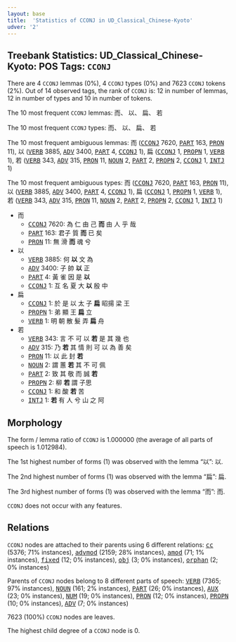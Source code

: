 ```yaml
---
layout: base
title:  'Statistics of CCONJ in UD_Classical_Chinese-Kyoto'
udver: '2'
---
```


## Treebank Statistics: UD_Classical_Chinese-Kyoto: POS Tags: `CCONJ`

There are 4 `CCONJ` lemmas (0%), 4 `CCONJ` types (0%) and 7623 `CCONJ` tokens (2%).
Out of 14 observed tags, the rank of `CCONJ` is: 12 in number of lemmas, 12 in number of types and 10 in number of tokens.

The 10 most frequent `CCONJ` lemmas: 而、 以、 扁、 若

The 10 most frequent `CCONJ` types:  而、 以、 扁、 若

The 10 most frequent ambiguous lemmas: 而 (<tt><a href="lzh_kyoto-pos-CCONJ.html">CCONJ</a></tt> 7620, <tt><a href="lzh_kyoto-pos-PART.html">PART</a></tt> 163, <tt><a href="lzh_kyoto-pos-PRON.html">PRON</a></tt> 11), 以 (<tt><a href="lzh_kyoto-pos-VERB.html">VERB</a></tt> 3885, <tt><a href="lzh_kyoto-pos-ADV.html">ADV</a></tt> 3400, <tt><a href="lzh_kyoto-pos-PART.html">PART</a></tt> 4, <tt><a href="lzh_kyoto-pos-CCONJ.html">CCONJ</a></tt> 1), 扁 (<tt><a href="lzh_kyoto-pos-CCONJ.html">CCONJ</a></tt> 1, <tt><a href="lzh_kyoto-pos-PROPN.html">PROPN</a></tt> 1, <tt><a href="lzh_kyoto-pos-VERB.html">VERB</a></tt> 1), 若 (<tt><a href="lzh_kyoto-pos-VERB.html">VERB</a></tt> 343, <tt><a href="lzh_kyoto-pos-ADV.html">ADV</a></tt> 315, <tt><a href="lzh_kyoto-pos-PRON.html">PRON</a></tt> 11, <tt><a href="lzh_kyoto-pos-NOUN.html">NOUN</a></tt> 2, <tt><a href="lzh_kyoto-pos-PART.html">PART</a></tt> 2, <tt><a href="lzh_kyoto-pos-PROPN.html">PROPN</a></tt> 2, <tt><a href="lzh_kyoto-pos-CCONJ.html">CCONJ</a></tt> 1, <tt><a href="lzh_kyoto-pos-INTJ.html">INTJ</a></tt> 1)

The 10 most frequent ambiguous types:  而 (<tt><a href="lzh_kyoto-pos-CCONJ.html">CCONJ</a></tt> 7620, <tt><a href="lzh_kyoto-pos-PART.html">PART</a></tt> 163, <tt><a href="lzh_kyoto-pos-PRON.html">PRON</a></tt> 11), 以 (<tt><a href="lzh_kyoto-pos-VERB.html">VERB</a></tt> 3885, <tt><a href="lzh_kyoto-pos-ADV.html">ADV</a></tt> 3400, <tt><a href="lzh_kyoto-pos-PART.html">PART</a></tt> 4, <tt><a href="lzh_kyoto-pos-CCONJ.html">CCONJ</a></tt> 1), 扁 (<tt><a href="lzh_kyoto-pos-CCONJ.html">CCONJ</a></tt> 1, <tt><a href="lzh_kyoto-pos-PROPN.html">PROPN</a></tt> 1, <tt><a href="lzh_kyoto-pos-VERB.html">VERB</a></tt> 1), 若 (<tt><a href="lzh_kyoto-pos-VERB.html">VERB</a></tt> 343, <tt><a href="lzh_kyoto-pos-ADV.html">ADV</a></tt> 315, <tt><a href="lzh_kyoto-pos-PRON.html">PRON</a></tt> 11, <tt><a href="lzh_kyoto-pos-NOUN.html">NOUN</a></tt> 2, <tt><a href="lzh_kyoto-pos-PART.html">PART</a></tt> 2, <tt><a href="lzh_kyoto-pos-PROPN.html">PROPN</a></tt> 2, <tt><a href="lzh_kyoto-pos-CCONJ.html">CCONJ</a></tt> 1, <tt><a href="lzh_kyoto-pos-INTJ.html">INTJ</a></tt> 1)


* 而
  * <tt><a href="lzh_kyoto-pos-CCONJ.html">CCONJ</a></tt> 7620: 為 仁 由 己 <b>而</b> 由 人 乎 哉
  * <tt><a href="lzh_kyoto-pos-PART.html">PART</a></tt> 163: 君子 質 <b>而</b> 已 矣
  * <tt><a href="lzh_kyoto-pos-PRON.html">PRON</a></tt> 11: 無 滑 <b>而</b> 魂 兮
* 以
  * <tt><a href="lzh_kyoto-pos-VERB.html">VERB</a></tt> 3885: 何 <b>以</b> 文 為
  * <tt><a href="lzh_kyoto-pos-ADV.html">ADV</a></tt> 3400: 子 帥 <b>以</b> 正
  * <tt><a href="lzh_kyoto-pos-PART.html">PART</a></tt> 4: 黃 雀 因 是 <b>以</b>
  * <tt><a href="lzh_kyoto-pos-CCONJ.html">CCONJ</a></tt> 1: 互 名 夏 大 <b>以</b> 殷 中
* 扁
  * <tt><a href="lzh_kyoto-pos-CCONJ.html">CCONJ</a></tt> 1: 於 是 以 太 子 <b>扁</b> 昭揚 梁 王
  * <tt><a href="lzh_kyoto-pos-PROPN.html">PROPN</a></tt> 1: 弟 顯 王 <b>扁</b> 立
  * <tt><a href="lzh_kyoto-pos-VERB.html">VERB</a></tt> 1: 明 朝 散 髮 弄 <b>扁</b> 舟
* 若
  * <tt><a href="lzh_kyoto-pos-VERB.html">VERB</a></tt> 343: 言 不 可 以 <b>若</b> 是 其 幾 也
  * <tt><a href="lzh_kyoto-pos-ADV.html">ADV</a></tt> 315: 乃 <b>若</b> 其 情 則 可 以 為 善 矣
  * <tt><a href="lzh_kyoto-pos-PRON.html">PRON</a></tt> 11: 以 此 封 <b>若</b>
  * <tt><a href="lzh_kyoto-pos-NOUN.html">NOUN</a></tt> 2: 謂 蕙 <b>若</b> 其 不 可 佩
  * <tt><a href="lzh_kyoto-pos-PART.html">PART</a></tt> 2: 致 其 敬 而 誠 <b>若</b>
  * <tt><a href="lzh_kyoto-pos-PROPN.html">PROPN</a></tt> 2: 柳 <b>若</b> 謂 子思
  * <tt><a href="lzh_kyoto-pos-CCONJ.html">CCONJ</a></tt> 1: 和 酸 <b>若</b> 苦
  * <tt><a href="lzh_kyoto-pos-INTJ.html">INTJ</a></tt> 1: <b>若</b> 有 人 兮 山 之 阿

## Morphology

The form / lemma ratio of `CCONJ` is 1.000000 (the average of all parts of speech is 1.012984).

The 1st highest number of forms (1) was observed with the lemma “以”: 以.

The 2nd highest number of forms (1) was observed with the lemma “扁”: 扁.

The 3rd highest number of forms (1) was observed with the lemma “而”: 而.

`CCONJ` does not occur with any features.


## Relations

`CCONJ` nodes are attached to their parents using 6 different relations: <tt><a href="lzh_kyoto-dep-cc.html">cc</a></tt> (5376; 71% instances), <tt><a href="lzh_kyoto-dep-advmod.html">advmod</a></tt> (2159; 28% instances), <tt><a href="lzh_kyoto-dep-amod.html">amod</a></tt> (71; 1% instances), <tt><a href="lzh_kyoto-dep-fixed.html">fixed</a></tt> (12; 0% instances), <tt><a href="lzh_kyoto-dep-obj.html">obj</a></tt> (3; 0% instances), <tt><a href="lzh_kyoto-dep-orphan.html">orphan</a></tt> (2; 0% instances)

Parents of `CCONJ` nodes belong to 8 different parts of speech: <tt><a href="lzh_kyoto-pos-VERB.html">VERB</a></tt> (7365; 97% instances), <tt><a href="lzh_kyoto-pos-NOUN.html">NOUN</a></tt> (161; 2% instances), <tt><a href="lzh_kyoto-pos-PART.html">PART</a></tt> (26; 0% instances), <tt><a href="lzh_kyoto-pos-AUX.html">AUX</a></tt> (23; 0% instances), <tt><a href="lzh_kyoto-pos-NUM.html">NUM</a></tt> (19; 0% instances), <tt><a href="lzh_kyoto-pos-PRON.html">PRON</a></tt> (12; 0% instances), <tt><a href="lzh_kyoto-pos-PROPN.html">PROPN</a></tt> (10; 0% instances), <tt><a href="lzh_kyoto-pos-ADV.html">ADV</a></tt> (7; 0% instances)

7623 (100%) `CCONJ` nodes are leaves.

The highest child degree of a `CCONJ` node is 0.

